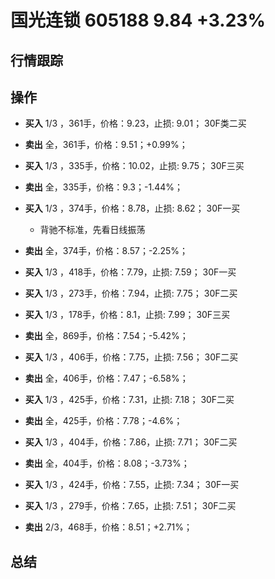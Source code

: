 # 国光连锁 605188 9.84 +3.23%

## 行情跟踪
  
## 操作
  - **买入** 1/3 ，361手，价格：9.23，止损: 9.01； 30F类二买
  - **卖出** 全，361手，价格：9.51；+0.99%；

  - **买入** 1/3 ，335手，价格：10.02，止损: 9.75； 30F三买
  - **卖出** 全，335手，价格：9.3；-1.44%；

  - **买入** 1/3 ，374手，价格：8.78，止损: 8.62； 30F一买
    - 背驰不标准，先看日线振荡
  - **卖出** 全，374手，价格：8.57；-2.25%；

  - **买入** 1/3 ，418手，价格：7.79，止损: 7.59； 30F一买
  - **买入** 1/3 ，273手，价格：7.94，止损: 7.75； 30F二买
  - **买入** 1/3 ，178手，价格：8.1，止损: 7.99； 30F三买
  - **卖出** 全，869手，价格：7.54；-5.42%；

  - **买入** 1/3 ，406手，价格：7.75，止损: 7.56； 30F二买
  - **卖出** 全，406手，价格：7.47；-6.58%；

  - **买入** 1/3 ，425手，价格：7.31，止损: 7.18； 30F二买
  - **卖出** 全，425手，价格：7.78；-4.6%；

  - **买入** 1/3 ，404手，价格：7.86，止损: 7.71； 30F二买
  - **卖出** 全，404手，价格：8.08；-3.73%；

  - **买入** 1/3 ，424手，价格：7.55，止损: 7.34； 30F一买
  - **买入** 1/3 ，279手，价格：7.65，止损: 7.51； 30F二买
  - **卖出** 2/3，468手，价格：8.51；+2.71%；


## 总结
  